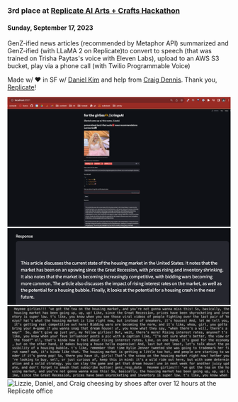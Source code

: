 ### 3rd place at [Replicate AI Arts + Crafts Hackathon](https://partiful.com/e/ac7NHwQ8ZLVIrkSHoVLP)
#### Sunday, September 17, 2023

GenZ-ified news articles (recommended by Metaphor API) summarized and GenZ-ified (with LLaMA 2 on Replicate)to convert to speech (that was trained on Trisha Paytas's voice with Eleven Labs), upload to an AWS S3 bucket, play via a phone call (with Twilio Programmable Voice)

Made w/ ❤️ in SF w/ [Daniel Kim](https://twitter.com/learnwdaniel) and help from [Craig Dennis](https://twitter.com/craigsdennis). Thank you, [Replicate](https://replicate.com)!

![Streamlit app](image.png)
![Summarize articles from Metaphor that are similar to the submitted article and selected topics](image-1.png)
![GenZ-ified news summaries to convert to speech with Eleven Labs, upload to AWS S3, play via Twilio Programmable Voice](image-2.png)
![Lizzie, Daniel, and Craig cheesing by shoes after over 12 hours at the Replicate office](image-3.png)